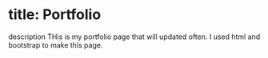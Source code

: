 # title: Portfolio

description
THis is my portfolio page that will updated often. I used html and bootstrap to make this page.


